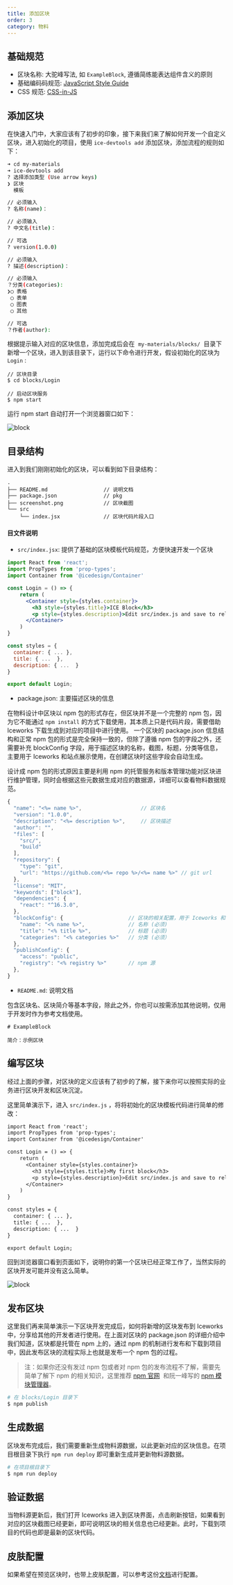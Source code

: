 ```yaml
---
title: 添加区块
order: 3
category: 物料
---
```


## 基础规范

- 区块名称: 大驼峰写法, 如 `ExampleBlock`, 遵循简练能表达组件含义的原则
- 基础编码码规范: [JavaScript Style Guide](https://github.com/airbnb/javascript)
- CSS 规范: [CSS-in-JS](https://github.com/MicheleBertoli/css-in-js)

## 添加区块

在快速入门中，大家应该有了初步的印象，接下来我们来了解如何开发一个自定义区块，进入初始化的项目，使用 `ice-devtools add` 添加区块，添加流程的规则如下：

```bash
➜ cd my-materials
➜ ice-devtools add
? 选择添加类型 (Use arrow keys)
❯ 区块
  模板

// 必须输入
? 名称(name)：

// 必须输入
? 中文名(title)：

// 可选
? version(1.0.0)

// 必须输入
? 描述(description)：

// 必须输入
？分类(categories):
❯◯ 表格
 ◯ 表单
 ◯ 图表
 ◯ 其他

// 可选
？作者(author):

```

根据提示输入对应的区块信息，添加完成后会在  `my-materials/blocks/`  目录下新增一个区块，进入到该目录下，运行以下命令进行开发，假设初始化的区块为 `Login` :

```plain
// 区块目录
$ cd blocks/Login

// 启动区块服务
$ npm start
```

运行 npm start 自动打开一个浏览器窗口如下：

![block](https://cdn.nlark.com/lark/0/2018/png/71071/1543760347827-a436a7bc-dd96-45c1-a77b-454c8ac67876.png)

## 目录结构

进入到我们刚刚初始化的区块，可以看到如下目录结构：

```
.
├── README.md                  // 说明文档
├── package.json               // pkg
├── screenshot.png             // 区块截图
└── src
    └── index.jsx              // 区块代码片段入口
```

#### 目文件说明

- `src/index.jsx`: 提供了基础的区块模板代码规范，方便快速开发一个区块

```jsx
import React from 'react';
import PropTypes from 'prop-types';
import Container from '@icedesign/Container'

const Login = () => {
    return (
      <Container style={styles.container}>
        <h3 style={styles.title}>ICE Block</h3>
        <p style={styles.description}>Edit src/index.js and save to reload.</p>
      </Container>
    )
}

const styles = {
  container: { ... },
  title: { ...  },
  description: { ...  }
}

export default Login;
```

- package.json: 主要描述区块的信息

在物料设计中区块以 npm 包的形式存在，但区块并不是一个完整的 npm 包，因为它不能通过 `npm install` 的方式下载使用，其本质上只是代码片段，需要借助 Iceworks 下载生成到对应的项目中进行使用。 一个区块的 package.json 信息结构和正常 npm 包的形式是完全保持一致的，但除了遵循 npm 包的字段之外，还需要补充 blockConfig 字段，用于描述区块的名称，截图，标题，分类等信息，主要用于 Iceworks 和站点展示使用，在创建区块时这些字段会自动生成。

设计成 npm 包的形式原因主要是利用 npm 的托管服务和版本管理功能对区块进行维护管理，同时会根据这些元数据生成对应的数据源，详细可以查看物料数据规范。

```javascript
{
  "name": "<%= name %>",                   // 区块名
  "version": "1.0.0",
  "description": "<%= description %>",     // 区块描述
  "author": "",
  "files": [
    "src/",
    "build"
  ],
  "repository": {
    "type": "git",
    "url": "https://github.com/<%= repo %>/<%= name %>" // git url
  },
  "license": "MIT",
  "keywords": ["block"],
  "dependencies": {
    "react": "^16.3.0",
  },
  "blockConfig": {                     // 区块的相关配置，用于 Iceworks 和站点的展示
    "name": "<% name %>",              // 名称 (必须)
    "title": "<% title %>",            // 标题 (必须)
    "categories": "<% categories %>"   // 分类 (必须）
  },
  "publishConfig": {
    "access": "public",
    "registry": "<% registry %>"       // npm 源
  },
}
```

- `README.md`: 说明文档

包含区块名、区块简介等基本字段，除此之外，你也可以按需添加其他说明，仅用于开发时作为参考文档使用。

```makedown
# ExampleBlock

简介：示例区块

```

## 编写区块

经过上面的步骤，对区块的定义应该有了初步的了解，接下来你可以按照实际的业务进行区块开发和区块沉淀。

这里简单演示下，进入 `src/index.js` ，将将初始化的区块模板代码进行简单的修改：

```diff
import React from 'react';
import PropTypes from 'prop-types';
import Container from '@icedesign/Container'

const Login = () => {
    return (
      <Container style={styles.container}>
        <h3 style={styles.title}>My first block</h3>
        <p style={styles.description}>Edit src/index.js and save to reload.</p>
      </Container>
    )
}

const styles = {
  container: { ... },
  title: { ...  },
  description: { ...  }
}

export default Login;
```

回到浏览器窗口看到页面如下，说明你的第一个区块已经正常工作了，当然实际的区块开发可能并没有这么简单。

![block](https://cdn.nlark.com/lark/0/2018/png/71071/1543760395586-a00e6fa6-6a9a-4c3b-87cd-7e106c79a3d1.png)

## 发布区块

这里我们再来简单演示一下区块开发完成后，如何将新增的区块发布到 Iceworks 中，分享给其他的开发者进行使用。在上面对区块的 package.json 的详细介绍中我们知道，区块都是托管在 npm 上的，通过 npm 的机制进行发布和下载到项目中，因此发布区块的流程实际上也就是发布一个 npm 包的过程。

> 注：如果你还没有发过 npm 包或者对 npm 包的发布流程不了解，需要先简单了解下 npm 的相关知识，这里推荐 [npm 官网](https://www.npmjs.com/)  和阮一峰写的 [npm 模块管理器](http://javascript.ruanyifeng.com/nodejs/npm.html)。

```bash
# 在 blocks/Login 目录下
$ npm publish
```

## 生成数据

区块发布完成后，我们需要重新生成物料源数据，以此更新对应的区块信息。在项目根目录下执行 `npm run deploy` 即可重新生成并更新物料源数据。

```bash
# 在项目根目录下
$ npm run deploy
```

## 验证数据

当物料源更新后，我们打开 Iceworks 进入到区块界面，点击刷新按钮，如果看到对应的区块截图已经更新，即可说明区块的相关信息也已经更新。此时，下载到项目的代码也即是最新的区块代码。

## 皮肤配置

如果希望在预览区块时，也带上皮肤配置，可以参考这份[文档](#/advanced/webpackrc#主题配置%20-%20themeConfig)进行配置。